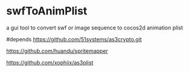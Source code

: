 swfToAnimPlist
==============

a gui tool to convert swf or image sequence to cocos2d animation plist


#depends
https://github.com/51systems/as3crypto.git

https://github.com/huandu/spritemapper

https://github.com/xophiix/as3plist
